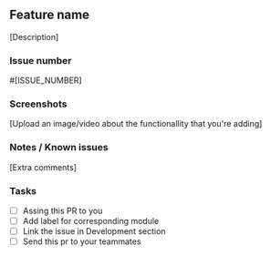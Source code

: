 ## Feature name
[Description]

### Issue number
#[ISSUE_NUMBER]

### Screenshots
[Upload an image/video about the functionallity that you're adding]

### Notes / Known issues
[Extra comments]

### Tasks
- [ ] Assing this PR to you
- [ ] Add label for corresponding module
- [ ] Link the issue in Development section
- [ ] Send this pr to your teammates

